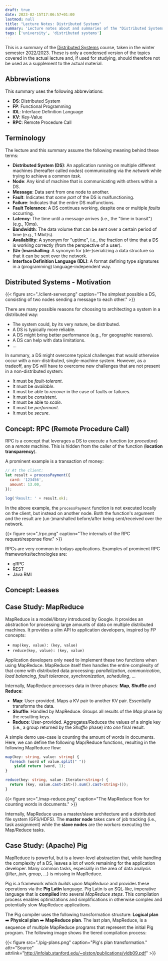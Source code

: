 ```yaml
---
draft: true
date: 2023-02-15T17:06:57+01:00
lastmod: null
title: "Lecture Notes: Distributed Systems"
summary: 'Lecture notes about and summaries of the "Distributed Systems" lecture at TUM.'
tags: ['university', 'distributed systems']
---
```


This is a summary of the [Distributed Systems](https://web.archive.org/web/20230215161635/https://campus.tum.de/tumonline/WBMODHB.wbShowMHBReadOnly?pKnotenNr=756837) course, taken in the winter semester 2022/2023. These is only a condensed version of the topics covered in the actual lecture and, if used for studying, should therefore not be used as a supplement to the actual material.

## Abbreviations

This summary uses the following abbreviations:

* **DS**: Distributed System
* **FP**: Functional Programming
* **IDL**: Interface Definition Language
* **KV**: Key-Value
* **RPC**: Remote Procedure Call

## Terminology

The lecture and this summary assume the following meaning behind these terms:

* **Distributed System (DS)**: An application running on multiple different machines (hereafter called _nodes_) communicating via the _network_ while trying to achieve a common _task_.
* **Node**: Any kind of machine that is communicating with others within a DS.
* **Message**: Data sent from one node to another.
* **Fault**: Indicates that _some part_ of the DS is malfunctioning.  
* **Failure**: Indicates that the entire DS malfunctions.  
* **Fault Tolerance**: A DS continues working, despite one or multiple _faults_ occurring.
* **Latency**: The time until a message arrives (i.e., the "time in transit") (e.g., 10ms).
* **Bandwidth**: The data volume that can be sent over a certain period of time (e.g., 1 Mbit/s).
* **Availability**: A synonym for "uptime", i.e., the fraction of time that a DS is working correctly (from the perspective of a user).
* **(Un-)marshalling**: A synonym for (de-)serializing a data structure so that it can be sent over the network.
* **Interface Definition Language (IDL)**: A format defining type signatures in a (programming) language-independent way.

## Distributed Systems - Motivation

{{< figure src="./client-server.png" caption="The simplest possible a DS, consisting of two nodes sending a message to each other." >}}

There are many possible reasons for choosing to architecting a system in a distributed way:

* The system could, by its very nature, be distributed.
* A DS is typically more reliable.
* A DS might bring better performance (e.g., for geographic reasons).
* A DS can help with data limitations.
* ...

In summary, a DS might overcome typical challenges that would otherwise occur with a non-distributed, single-machine system. However, as a tradeoff, any DS will have to overcome new challenges that are not present in a non-distributed system:

* It must be *fault-tolerant*.
* It must be *available*.
* It must be able to *recover* in the case of faults or failures.
* It must be *consistent*.
* It must be able to *scale*.
* It must be *performant*.
* It must be *secure*.

## Concept: RPC (Remote Procedure Call)

RPC is a concept that leverages a DS to execute a function (or _procedure_) on a _remote_ machine. This is hidden from the caller of the function (**location transparency**).

A prominent example is a transaction of money:

```js
// At the client:
let result = processPayment({
  card: '123456',
  amount: 13.00,
});

log('Result: ' + result.ok);
```

In the above example, the `processPayment` function is not executed locally on the client, but instead on another node. Both the function's argument and the result are (un-)marshalled before/after being sent/received over the network.

{{< figure src="./rpc.png" caption="The internals of the RPC request/response flow." >}}

RPCs are very common in todays applications. Examples of prominent RPC frameworks/technologies are:

* gRPC
* REST
* Java RMI

## Concept: Leases



## Case Study: MapReduce

MapReduce is a model/library introduced by Google. It provides an abstraction for processing large amounts of data on multiple distributed machines. It provides a slim API to application developers, inspired by FP concepts:

* `map(key, value): (key, value)`
* `reduce(key, value): (key, value)`

Application developers only need to implement these two functions when using MapReduce. MapReduce itself then handles the entire complexity of that come with distributed data processing: _parallelization_, _communication_, _load balancing_, _fault tolerance_, _synchronization_, _scheduling_, ...

Internally, MapReduce processes data in three phases: **Map**, **Shuffle** and **Reduce**:

* **Map**: User-provided. Maps a KV pair to another KV pair. Essentially transforms the data.
* **Shuffle**: Handled by MapReduce. Groups all results of the _Map_ phase by the resulting keys.
* **Reduce**: User-provided. Aggregates/Reduces the values of a single key (i.e., a group returned by the _Shuffle_ phase) into _one_ final result.

A simple demo use-case is counting the amount of words in documents. Here, we can define the following Map/Reduce functions, resulting in the following MapReduce flow:

```ts
map(key: string, value: string) {
  foreach (word of value.split(" "))
    yield return (word, 1);
}

reduce(key: string, value: Iterator<string>) {
  return (key, value.cast<Int>().sum().cast<string>());
}
```

{{< figure src="./map-reduce.png" caption="The MapReduce flow for counting words in documents." >}}

Internally, MapReduce uses a master/slave architecture and a distributed file system (GFS/HDFS). The **master node** takes care of job tracking (i.e., task assignment) while the **slave nodes** are the _workers_ executing the Map/Reduce tasks.

## Case Study: (Apache) Pig

MapReduce is powerful, but is a lower-level abstraction that, while handling the complexity of a DS, leaves a lot of work remaining for the application developer. Many common tasks, especially in the area of data analysis (_filter_, _join_, _group_, ...) is missing in MapReduce.

Pig is a framework which _builds upon MapReduce_ and provides these operations via the **Pig Latin** language. Pig Latin is an SQL-like, imperative language that is **compiled** into several _MapReduce steps_. This compilation process enables optimizations and simplifications in otherwise complex and potentially slow MapReduce applications.

The Pig compiler uses the following transformation structure: **Logical plan** ➡️ **Physical plan** ➡️ **MapReduce plan**. The last plan, MapReduce, is a sequence of multiple MapReduce programs that represent the initial Pig program. The following image shows the tiered compilation process:

{{< figure src="./pig-plans.png" caption="Pig's plan transformation." attr="Source" attrlink="http://infolab.stanford.edu/~olston/publications/vldb09.pdf" >}}
